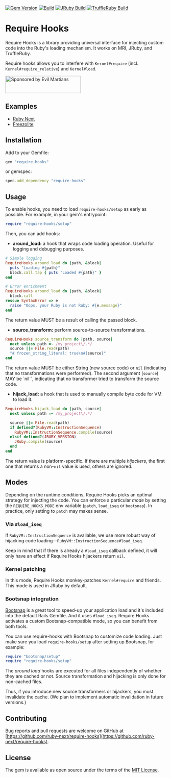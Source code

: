 [![Gem Version](https://badge.fury.io/rb/require-hooks.svg)](https://rubygems.org/gems/require-hooks)
[![Build](https://github.com/ruby-next/require-hooks/workflows/Build/badge.svg)](https://github.com/palkan/require-hooks/actions)
[![JRuby Build](https://github.com/ruby-next/require-hooks/workflows/JRuby%20Build/badge.svg)](https://github.com/ruby-next/require-hooks/actions)
[![TruffleRuby Build](https://github.com/ruby-next/require-hooks/workflows/TruffleRuby%20Build/badge.svg)](https://github.com/ruby-next/require-hooks/actions)

# Require Hooks

Require Hooks is a library providing universal interface for injecting custom code into the Ruby's loading mechanism. It works on MRI, JRuby, and TruffleRuby.

Require hooks allows you to interfere with `Kernel#require` (incl. `Kernel#require_relative`) and `Kernel#load`.

<a href="https://evilmartians.com/">
<img src="https://evilmartians.com/badges/sponsored-by-evil-martians.svg" alt="Sponsored by Evil Martians" width="236" height="54"></a>

## Examples

- [Ruby Next][ruby-next]
- [Freezolite](https://github.com/ruby-next/freezolite)

## Installation

Add to your Gemfile:

```ruby
gem "require-hooks"
```

or gemspec:

```ruby
spec.add_dependency "require-hooks"
```

## Usage

To enable hooks, you need to load `require-hooks/setup` as early as possible. For example, in your gem's entrypoint:

```ruby
require "require-hooks/setup"
```

Then, you can add hooks:

- **around_load:** a hook that wraps code loading operation. Useful for logging and debugging purposes.

```ruby
# Simple logging
RequireHooks.around_load do |path, &block|
  puts "Loading #{path}"
  block.call.tap { puts "Loaded #{path}" }
end

# Error enrichment
RequireHooks.around_load do |path, &block|
  block.call
rescue SyntaxError => e
  raise "Oops, your Ruby is not Ruby: #{e.message}"
end
```

The return value MUST be a result of calling the passed block.

- **source_transform:** perform source-to-source transformations.

```ruby
RequireHooks.source_transform do |path, source|
  next unless path =~ /my_project\/.*/
  source ||= File.read(path)
  "# frozen_string_literal: true\n#{source}"
end
```

The return value MUST be either String (new source code) or `nil` (indicating that no transformations were performed). The second argument (`source`) MAY be `nil``, indicating that no transformer tried to transform the source code.

- **hijack_load:** a hook that is used to manually compile byte code for VM to load it.

```ruby
RequireHooks.hijack_load do |path, source|
  next unless path =~ /my_project\/.*/

  source ||= File.read(path)
  if defined?(RubyVM::InstructionSequence)
    RubyVM::InstructionSequence.compile(source)
  elsif defined?(JRUBY_VERSION)
    JRuby.compile(source)
  end
end
```

The return value is platform-specific. If there are multiple _hijackers_, the first one that returns a non-`nil` value is used, others are ignored.

## Modes

Depending on the runtime conditions, Require Hooks picks an optimal strategy for injecting the code. You can enforce a particular _mode_ by setting the `REQUIRE_HOOKS_MODE` env variable (`patch`, `load_iseq` or `bootsnap`). In practice, only setting to `patch` may makes sense.

### Via `#load_iseq`

If `RubyVM::InstructionSequence` is available, we use more robust way of hijacking code loading—`RubyVM::InstructionSequence#load_iseq`.

Keep in mind that if there is already a `#load_iseq` callback defined, it will only have an effect if Require Hooks hijackers return `nil`.

### Kernel patching

In this mode, Require Hooks monkey-patches `Kernel#require` and friends. This mode is used in JRuby by default.

### Bootsnap integration

[Bootsnap][] is a great tool to speed-up your application load and it's included into the default Rails Gemfile. And it uses `#load_iseq`. Require Hooks activates a custom Bootsnap-compatible mode, so you can benefit from both tools.

You can use require-hooks with Bootsnap to customize code loading. Just make sure you load `require-hooks/setup` after setting up Bootsnap, for example:

```ruby
require "bootsnap/setup"
require "require-hooks/setup"
```

The _around load_ hooks are executed for all files independently of whether they are cached or not. Source transformation and hijacking is only done for non-cached files.

Thus, if you introduce new source transformers or hijackers, you must invalidate the cache. (We plan to implement automatic invalidation in future versions.)

## Contributing

Bug reports and pull requests are welcome on GitHub at [https://github.com/ruby-next/require-hooks](https://github.com/ruby-next/require-hooks).

## License

The gem is available as open source under the terms of the [MIT License](http://opensource.org/licenses/MIT).

[Bootsnap]: https://github.com/Shopify/bootsnap
[ruby-next]: https://github.com/ruby-next/ruby-next
